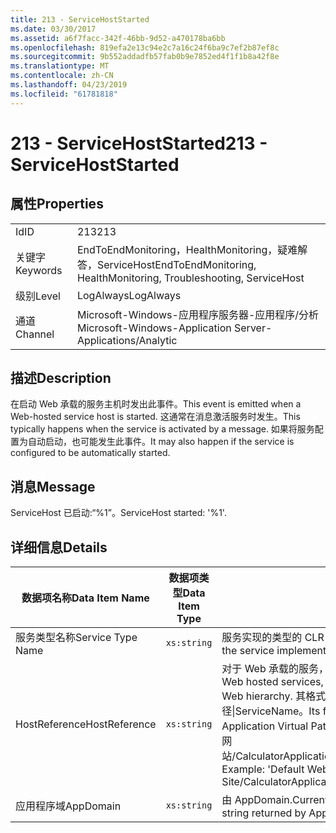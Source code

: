 ```yaml
---
title: 213 - ServiceHostStarted
ms.date: 03/30/2017
ms.assetid: a6f7facc-342f-46bb-9d52-a470178ba6bb
ms.openlocfilehash: 819efa2e13c94e2c7a16c24f6ba9c7ef2b87ef8c
ms.sourcegitcommit: 9b552addadfb57fab0b9e7852ed4f1f1b8a42f8e
ms.translationtype: MT
ms.contentlocale: zh-CN
ms.lasthandoff: 04/23/2019
ms.locfileid: "61781818"
---
```

# <a name="213---servicehoststarted"></a><span data-ttu-id="2943d-102">213 - ServiceHostStarted</span><span class="sxs-lookup"><span data-stu-id="2943d-102">213 - ServiceHostStarted</span></span>
## <a name="properties"></a><span data-ttu-id="2943d-103">属性</span><span class="sxs-lookup"><span data-stu-id="2943d-103">Properties</span></span>  
  
|||  
|-|-|  
|<span data-ttu-id="2943d-104">Id</span><span class="sxs-lookup"><span data-stu-id="2943d-104">ID</span></span>|<span data-ttu-id="2943d-105">213</span><span class="sxs-lookup"><span data-stu-id="2943d-105">213</span></span>|  
|<span data-ttu-id="2943d-106">关键字</span><span class="sxs-lookup"><span data-stu-id="2943d-106">Keywords</span></span>|<span data-ttu-id="2943d-107">EndToEndMonitoring，HealthMonitoring，疑难解答，ServiceHost</span><span class="sxs-lookup"><span data-stu-id="2943d-107">EndToEndMonitoring, HealthMonitoring, Troubleshooting, ServiceHost</span></span>|  
|<span data-ttu-id="2943d-108">级别</span><span class="sxs-lookup"><span data-stu-id="2943d-108">Level</span></span>|<span data-ttu-id="2943d-109">LogAlways</span><span class="sxs-lookup"><span data-stu-id="2943d-109">LogAlways</span></span>|  
|<span data-ttu-id="2943d-110">通道</span><span class="sxs-lookup"><span data-stu-id="2943d-110">Channel</span></span>|<span data-ttu-id="2943d-111">Microsoft-Windows-应用程序服务器-应用程序/分析</span><span class="sxs-lookup"><span data-stu-id="2943d-111">Microsoft-Windows-Application Server-Applications/Analytic</span></span>|  
  
## <a name="description"></a><span data-ttu-id="2943d-112">描述</span><span class="sxs-lookup"><span data-stu-id="2943d-112">Description</span></span>  
 <span data-ttu-id="2943d-113">在启动 Web 承载的服务主机时发出此事件。</span><span class="sxs-lookup"><span data-stu-id="2943d-113">This event is emitted when a Web-hosted service host is started.</span></span> <span data-ttu-id="2943d-114">这通常在消息激活服务时发生。</span><span class="sxs-lookup"><span data-stu-id="2943d-114">This typically happens when the service is activated by a message.</span></span> <span data-ttu-id="2943d-115">如果将服务配置为自动启动，也可能发生此事件。</span><span class="sxs-lookup"><span data-stu-id="2943d-115">It may also happen if the service is configured to be automatically started.</span></span>  
  
## <a name="message"></a><span data-ttu-id="2943d-116">消息</span><span class="sxs-lookup"><span data-stu-id="2943d-116">Message</span></span>  
 <span data-ttu-id="2943d-117">ServiceHost 已启动:“%1”。</span><span class="sxs-lookup"><span data-stu-id="2943d-117">ServiceHost started: '%1'.</span></span>  
  
## <a name="details"></a><span data-ttu-id="2943d-118">详细信息</span><span class="sxs-lookup"><span data-stu-id="2943d-118">Details</span></span>  
  
|<span data-ttu-id="2943d-119">数据项名称</span><span class="sxs-lookup"><span data-stu-id="2943d-119">Data Item Name</span></span>|<span data-ttu-id="2943d-120">数据项类型</span><span class="sxs-lookup"><span data-stu-id="2943d-120">Data Item Type</span></span>|<span data-ttu-id="2943d-121">描述</span><span class="sxs-lookup"><span data-stu-id="2943d-121">Description</span></span>|  
|--------------------|--------------------|-----------------|  
|<span data-ttu-id="2943d-122">服务类型名称</span><span class="sxs-lookup"><span data-stu-id="2943d-122">Service Type Name</span></span>|`xs:string`|<span data-ttu-id="2943d-123">服务实现的类型的 CLR FullName。</span><span class="sxs-lookup"><span data-stu-id="2943d-123">The CLR FullName of the type of the service implementation.</span></span>|  
|<span data-ttu-id="2943d-124">HostReference</span><span class="sxs-lookup"><span data-stu-id="2943d-124">HostReference</span></span>|`xs:string`|<span data-ttu-id="2943d-125">对于 Web 承载的服务，此字段唯一标识 Web 层次结构中的服务。</span><span class="sxs-lookup"><span data-stu-id="2943d-125">For Web hosted services, this field uniquely identifies the service in the Web hierarchy.</span></span> <span data-ttu-id="2943d-126">其格式定义为网站名称应用程序虚拟路径&#124;服务虚拟路径&#124;ServiceName。</span><span class="sxs-lookup"><span data-stu-id="2943d-126">Its format is defined as 'Web Site Name Application Virtual Path&#124;Service Virtual Path&#124;ServiceName'.</span></span> <span data-ttu-id="2943d-127">示例:默认网站/CalculatorApplication&#124;/CalculatorService.svc&#124;CalculatorService。</span><span class="sxs-lookup"><span data-stu-id="2943d-127">Example: 'Default Web Site/CalculatorApplication&#124;/CalculatorService.svc&#124;CalculatorService'.</span></span>|  
|<span data-ttu-id="2943d-128">应用程序域</span><span class="sxs-lookup"><span data-stu-id="2943d-128">AppDomain</span></span>|`xs:string`|<span data-ttu-id="2943d-129">由 AppDomain.CurrentDomain.FriendlyName 返回的字符串。</span><span class="sxs-lookup"><span data-stu-id="2943d-129">The string returned by AppDomain.CurrentDomain.FriendlyName.</span></span>|
